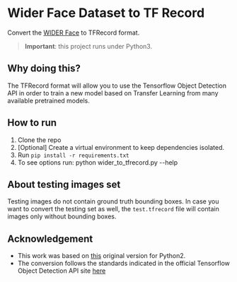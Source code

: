 # Wider Face Dataset to TF Record

Convert the [WIDER Face](http://mmlab.ie.cuhk.edu.hk/projects/WIDERFace/) to TFRecord format.

> **Important**: this project runs under Python3.

## Why doing this?

The TFRecord format will allow you to use the Tensorflow Object Detection API in order to train a new model based on Transfer Learning from many available pretrained models.

## How to run

1. Clone the repo
2. [Optional] Create a virtual environment to keep dependencies isolated.
3. Run `pip install -r requirements.txt`
4. To see options run: python wider_to_tfrecord.py --help

## About testing images set

Testing images do not contain ground truth bounding boxes. In case you want to convert the testing set as well, the `test.tfrecord` file will contain images only without bounding boxes.

## Acknowledgement

* This work was based on [this](https://github.com/yeephycho/widerface-to-tfrecord) original version for Python2.
* The conversion follows the standards indicated in the official Tensorflow Object Detection API site [here](https://github.com/tensorflow/models/blob/master/research/object_detection/g3doc/using_your_own_dataset.md)
